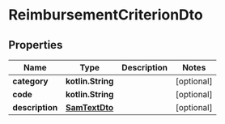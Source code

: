 
# ReimbursementCriterionDto

## Properties
Name | Type | Description | Notes
------------ | ------------- | ------------- | -------------
**category** | **kotlin.String** |  |  [optional]
**code** | **kotlin.String** |  |  [optional]
**description** | [**SamTextDto**](SamTextDto.md) |  |  [optional]

